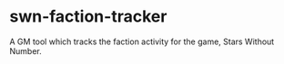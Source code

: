 # swn-faction-tracker

A GM tool which tracks the faction activity for the game, Stars Without Number.
